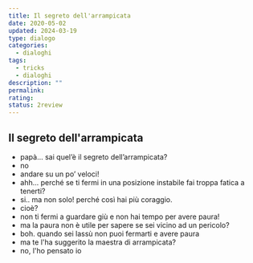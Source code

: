 ```yaml
---
title: Il segreto dell'arrampicata
date: 2020-05-02
updated: 2024-03-19
type: dialogo
categories:
  - dialoghi
tags:
  - tricks
  - dialoghi
description: ""
permalink: 
rating: 
status: 2review
---
```

## Il segreto dell'arrampicata

- papà... sai quel’è il segreto dell’arrampicata?
- no
- andare su un po’ veloci!
- ahh... perché se ti fermi in una posizione instabile fai troppa fatica a tenerti?
- si.. ma non solo! perché così hai più coraggio.
- cioè?
- non ti fermi a guardare giù e non hai tempo per avere paura!
- ma la paura non è utile per sapere se sei vicino ad un pericolo?
- boh. quando sei lassù non puoi fermarti e avere paura
- ma te l'ha suggerito la maestra di arrampicata?
- no, l'ho pensato io
